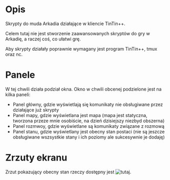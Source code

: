 # Opis
Skrypty do muda Arkadia działające w kliencie TinTin++.

Celem tutaj nie jest stworzenie zaawansowanych skryptów do gry w Arkadię, a raczej coś, co ułatwi grę.

Aby skrypty działały poprawnie wymagany jest program TinTin++, tmux oraz nc.

# Panele
W tej chwili działa podział okna. Okno w chwili obcenej podzielone jest na kilka paneli:
* Panel główny, gdzie wyświetlają się komunikaty nie obsługiwane przez działające już skrypty
* Panel mapy, gdzie wyświetlana jest mapa (mapa jest statyczna, tworzona przeze mnie osobiście, na dzień dzisiejszy niezbyd obszerna)
* Panel rozmwoy, gdzie wyświetlane są komunikaty związane z rozmową
* Panel stanu, gdzie wyświetlany jest obecny stan postaci (nie są jeszcze obsługiwane wszsystkie stany i ich poziomy ale sukcesywnie je dodaję)

# Zrzuty ekranu
Zrzut pokazujący obecny stan rzeczy dostępny jest ![tutaj](https://www.dropbox.com/s/ahyj0tsazbu5mb6/arkadia1.png?dl=0).

